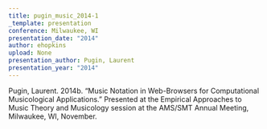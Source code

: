 ```yaml
---
title: pugin_music_2014-1
_template: presentation
conference: Milwaukee, WI
presentation_date: "2014"
author: ehopkins
upload: None
presentation_author: Pugin, Laurent
presentation_year: "2014"
---
```

Pugin, Laurent. 2014b. “Music Notation in Web-Browsers for Computational Musicological Applications.” Presented at the Empirical Approaches to Music Theory and Musicology session at the AMS/SMT Annual Meeting, Milwaukee, WI, November.